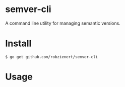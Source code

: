 # semver-cli

A command line utility for managing semantic versions.

# Install

```
$ go get github.com/robzienert/semver-cli
```

# Usage

```

```
